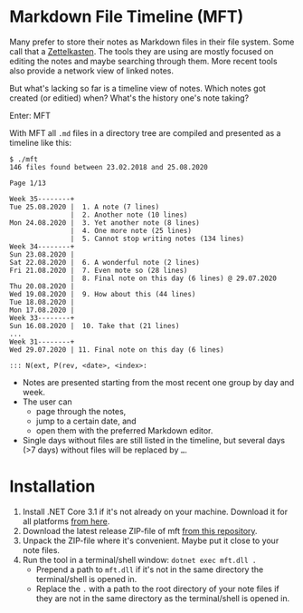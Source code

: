 # Markdown File Timeline (MFT)
Many prefer to store their notes as Markdown files in their file system. Some call that a [Zettelkasten](https://zettelkasten.de/posts/zettelkasten-improves-thinking-writing/). The tools they are using are mostly focused on editing the notes and maybe searching through them. More recent tools also provide a network view of linked notes.

But what's lacking so far is a timeline view of notes. Which notes got created (or editied) when? What's the history one's note taking?

Enter: MFT

With MFT all `.md` files in a directory tree are compiled and presented as a timeline like this:

```
$ ./mft
146 files found between 23.02.2018 and 25.08.2020

Page 1/13

Week 35--------+
Tue 25.08.2020 |  1. A note (7 lines)
               |  2. Another note (10 lines)
Mon 24.08.2020 |  3. Yet another note (8 lines)
               |  4. One more note (25 lines)
               |  5. Cannot stop writing notes (134 lines)
Week 34--------+
Sun 23.08.2020 |
Sat 22.08.2020 |  6. A wonderful note (2 lines)
Fri 21.08.2020 |  7. Even mote so (28 lines)
               |  8. Final note on this day (6 lines) @ 29.07.2020
Thu 20.08.2020 |
Wed 19.08.2020 |  9. How about this (44 lines)
Tue 18.08.2020 |
Mon 17.08.2020 |
Week 33--------+
Sun 16.08.2020 |  10. Take that (21 lines)
...
Week 31--------+
Wed 29.07.2020 | 11. Final note on this day (6 lines)

::: N(ext, P(rev, <date>, <index>: 
```

* Notes are presented starting from the most recent one group by day and week.
* The user can 
  * page through the notes, 
  * jump to a certain date, and 
  * open them with the preferred Markdown editor.
* Single days without files are still listed in the timeline, but several days (>7 days) without files will be replaced by `…`.

# Installation

1. Install .NET Core 3.1 if it's not already on your machine. Download it for all platforms [from here](https://dotnet.microsoft.com/download/dotnet-core).
2. Download the latest release ZIP-file of mft [from this repository](https://github.com/Programming-with-Ease/MarkdownFileTimeline/releases).
3. Unpack the ZIP-file where it's convenient. Maybe put it close to your note files.
4. Run the tool in a terminal/shell window: `dotnet exec mft.dll .`
   * Prepend a path to `mft.dll` if it's not in the same directory the terminal/shell is opened in.
   * Replace the `.` with a path to the root directory of your note files if they are not in the same directory as the terminal/shell is opened in.